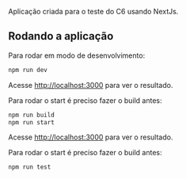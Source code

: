 Aplicação criada para o teste do C6 usando NextJs.

## Rodando a aplicação

Para rodar em modo de desenvolvimento:

```bash
npm run dev
```

Acesse [http://localhost:3000](http://localhost:3000) para ver o resultado.

Para rodar o start é preciso fazer o build antes:

```bash
npm run build
npm run start
```

Acesse [http://localhost:3000](http://localhost:3000) para ver o resultado.

Para rodar o start é preciso fazer o build antes:

```bash
npm run test
```